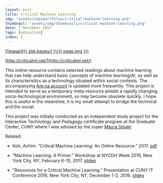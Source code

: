 ```yaml
---
layout: post
title: Critical Machine Learning
img: "assets/img/portfolio/critical-machine-learning.png"
thumbnail: "assets/img/thumbnails/critical-machine-learning.png"
date: 7 December 2017
tags: [education]
index: 2
---
```


[![image]({{ site.baseurl }}/{{ page.img }})](http://criticalml.net/)

[http://criticalml.net/](http://criticalml.net/)

This online resource contains selected readings about machine learning that can help understand basic concepts of machine learning/AI, as well as its characteristics as a technology situated within social contexts. The accompanying [Are.na account](https://www.are.na/critical-machine-learning/) is updated more frequently. This project is intended to serve as a temporary meta-resource amidst a rapidly changing socio-technological environment, so may become obsolete quickly. I hope this is useful in the meantime; it is my small attempt to bridge the technical and the social.

This project was initially conducted as an independent study project for the Interactive Technology and Pedagogy certificate program at the Graduate Center, CUNY where I was advised by the super [Maura Smale](https://maurasmale.com/). 

Related:

- Koh, Achim. “Critical Machine Learning: An Online Resource.” 2017. [pdf](http://criticalml.net/critical-ml.pdf)

- “Machine Learning: A Primer.” Workshop at NYCDH Week 2016, New York City, NY, February 6-10, 2017. [slides](https://scalarvectortensor.net/assets/cunyitconference16_koh.pdf)

- “Resources for a Critical Machine Learning.” Presentation at CUNY IT Conference 2016, New York City, NY, December 1-2, 2016. [slides](https://scalarvectortensor.net/assets/feb8_nycdh_ml.pdf)